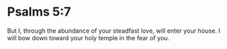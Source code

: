# Psalms 5:7

But I, through the abundance of your steadfast love, will enter your house. I will bow down toward your holy temple in the fear of you.
